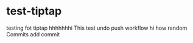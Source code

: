 # test-tiptap
testing fot tiptap
hhhhhhhi
This test undo push workflow
hi 
how
random Commits
add commit
